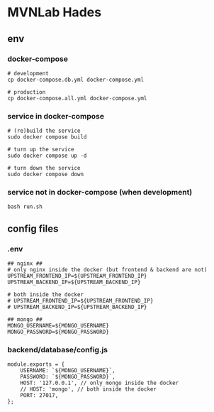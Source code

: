 # MVNLab Hades

## env

### docker-compose

```
# development
cp docker-compose.db.yml docker-compose.yml

# production
cp docker-compose.all.yml docker-compose.yml
```

### service in docker-compose

```
# (re)build the service
sudo docker compose build

# turn up the service
sudo docker compose up -d

# turn down the service
sudo docker compose down
```

### service not in docker-compose (when development)

```
bash run.sh
```

## config files

### .env

```
## nginx ##
# only nginx inside the docker (but frontend & backend are not)
UPSTREAM_FRONTEND_IP=${UPSTREAM_FRONTEND_IP}
UPSTREAM_BACKEND_IP=${UPSTREAM_BACKEND_IP}

# both inside the docker
# UPSTREAM_FRONTEND_IP=${UPSTREAM_FRONTEND_IP}
# UPSTREAM_BACKEND_IP=${UPSTREAM_BACKEND_IP}

## mongo ##
MONGO_USERNAME=${MONGO_USERNAME}
MONGO_PASSWORD=${MONGO_PASSWORD}
```

### backend/database/config.js

```
module.exports = {
    USERNAME: `${MONGO_USERNAME}`,
    PASSWORD: `${MONGO_PASSWORD}`,
    HOST: '127.0.0.1', // only mongo inside the docker
    // HOST: 'mongo', // both inside the docker
    PORT: 27017,
};
```

